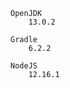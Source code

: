 
    OpenJDK 
        13.0.2
        
    Gradle
        6.2.2
    
    NodeJS
        12.16.1
        